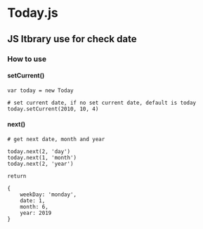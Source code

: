 # Today.js
## JS ltbrary use for check date

### How to use

#### setCurrent()
```
var today = new Today

# set current date, if no set current date, default is today
today.setCurrent(2010, 10, 4)
```

#### next()
```
# get next date, month and year

today.next(2, 'day')
today.next(1, 'month')
today.next(2, 'year')

return 

{
    weekDay: 'monday',
    date: 1,
    month: 6,
    year: 2019
}

```
